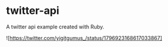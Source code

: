 # twitter-api
A twitter api example created with Ruby.

![https://twitter.com/yigitgumus_/status/1796923168617033867]
